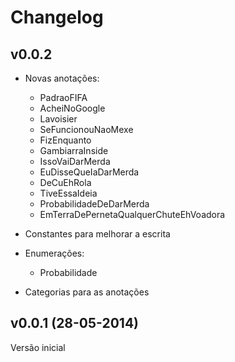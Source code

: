 # Changelog

## v0.0.2
 
- Novas anotações:

    - PadraoFIFA
    - AcheiNoGoogle
    - Lavoisier
    - SeFuncionouNaoMexe
    - FizEnquanto
    - GambiarraInside
    - IssoVaiDarMerda
    - EuDisseQueIaDarMerda
    - DeCuEhRola
    - TiveEssaIdeia
    - ProbabilidadeDeDarMerda
    - EmTerraDePernetaQualquerChuteEhVoadora
  
- Constantes para melhorar a escrita

- Enumerações:

    - Probabilidade

- Categorias para as anotações

## v0.0.1 (28-05-2014)

Versão inicial